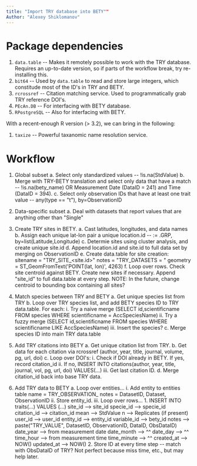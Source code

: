 ```yaml
---
title: "Import TRY database into BETY""
Author: "Alexey Shiklomanov"
---
```


# Package dependencies
1. `data.table` -- Makes it remotely possible to work with the TRY database. Requires an up-to-date version, so if parts of the workflow break, try re-installing this.
2. `bit64` -- Used by `data.table` to read and store large integers, which constitude most of the ID's in TRY and BETY.
3. `rcrossref` -- Citation matching service. Used to programmatically grab TRY reference DOI's.
4. `PEcAn.DB` -- For interfacing with BETY database.
5. `RPostgreSQL` -- Also for interfacing with BETY.

With a recent-enough R version (> 3.2), we can bring in the following:
1. `taxize` -- Powerful taxanomic name resolution service.


# Workflow
  1. Global subset
    a. Select only standardized values -- !is.na(StdValue)
    b. Merge with TRY-BETY translation and select only data that have a match -- !is.na(bety_name) OR Measurement Date (DataID = 241) and Time (DataID = 394).
    c. Select only observation IDs that have at least one trait value -- any(type == "t"), by=ObservationID

  2. Data-specific subset
    a. Deal with datasets that report values that are anything other than "Single"
  
  3. Create TRY sites in BETY.
    a. Cast latitudes, longitudes, and data names
    b. Assign each unique lat-lon pair a unique location.id -- := .GRP, by=list(Latitude,Longitude)
    c. Determie sites using cluster analysis, and create unique site.id
    d. Append location.id and site.id to full data set by merging on ObservationID
    e. Create data.table for site creation:
        sitename = "TRY_SITE_<site.id>"
        notes = "TRY_DATASETS = <dataset IDs>"
        geometry = ST_GeomFromText('POINT(lat, lon)', 4263)
    f. Loop over rows. Check site centroid against BETY. Create new sites if necessary. Append "site_id" to full data.table at every step.
        NOTE: In the future, change centroid to bounding box containing all sites?
  
  4. Match species between TRY and BETY
    a. Get unique species list from TRY
    b. Loop over TRY species list, and add BETY species ID to TRY data.table. For each:
      i. Try a naive merge (SELECT id,scientificname FROM species WHERE scientificname = AccSpeciesName)
      ii. Try a fuzzy merge (SELECT id,scientificname FROM species WHERE scientificname LIKE AccSpeciesName)
      iii. Insert the species?
    c. Merge species ID into main TRY data.table
  
  5. Add TRY citations into BETY
    a. Get unique citation list from TRY.
    b. Get data for each citation via rcrossref (author, year, title, journal, volume, pg, url, doi)
    c. Loop over DOI's:
        i. Check if DOI already in BETY. If yes, record citation_id
        ii. If no, INSERT INTO citations(author, year, title, journal, vol, pg, url, doi) VALUES(...)
        iii. Get last citation ID.
    d. Merge citation_id back into base TRY data.

6. Add TRY data to BETY
    a. Loop over entities...
      i. Add entity to entities table
        name = TRY_OBSERVATION_<ObservationID>
        notes = DatasetID, Dataset, ObservationID
      ii. Store entity_id.
      iii. Loop over rows...
        1. INSERT INTO traits(...) VALUES (...)
          site_id --> site_id
          specie_id --> specie_id
          citation_id --> citation_id
          mean --> StdValue
          n --> Replicates (if present)
          user_id --> user_id
          entity_id --> entity_id
          variable_id --> bety_id
          notes --> paste("TRY_VALUE", DatasetID, ObservationID, DataID, ObsDataID)
          date_year --> from measurement date
          date_month --> ^^
          date_day --> ^^
          time_hour --> from measurement time
          time_minute --> ^^
          created_at --> NOW()
          updated_at --> NOW()
        2. Store ID at every time step -- match with ObsDataID of TRY? Not perfect because miss time, etc., but may help later.
      
